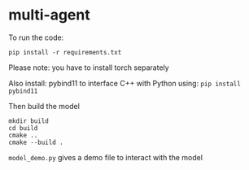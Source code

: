 # multi-agent

To run the code:

```
pip install -r requirements.txt
```
Please note: you have to install torch separately

Also install: pybind11 to interface C++ with Python using: `pip install pybind11`

Then build the model
```
mkdir build 
cd build 
cmake ..
cmake --build .
```

`model_demo.py` gives a demo file to interact with the model